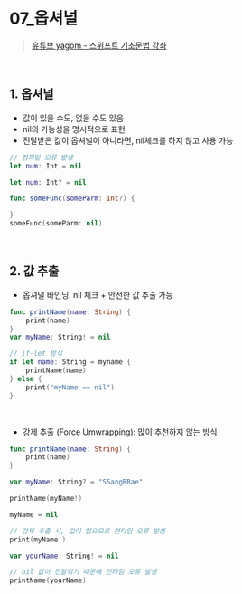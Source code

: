 # 07_옵셔널

>[유튜브 yagom - 스위프트 기초문법 강좌](https://www.youtube.com/playlist?list=PLz8NH7YHUj_ZmlgcSETF51Z9GSSU6Uioy)

<br>

## 1. 옵셔널
- 값이 있을 수도, 없을 수도 있음
- nil의 가능성을 명시적으로 표현
- 전달받은 값이 옵셔널이 아니라면, nil체크를 하지 않고 사용 가능
```swift
// 컴파일 오류 발생
let num: Int = nil

let num: Int? = nil
```
```swift
func someFunc(someParm: Int?) {

}
someFunc(someParm: nil)
```

<br>

## 2. 값 추출
- 옵셔널 바인딩: nil 체크 + 안전한 값 추출 가능
```swift
func printName(name: String) {
    print(name)
}
var myName: String! = nil

// if-let 방식
if let name: String = myname {
    printName(name)
} else {
    print("myName == nil")
}
```

<br>

- 강제 추출 (Force Umwrapping): 많이 추천하지 않는 방식
```swift
func printName(name: String) {
    print(name)
}

var myName: String? = "SSangRRae"

printName(myName!)

myName = nil

// 강제 추출 시, 값이 없으므로 런타임 오류 발생
print(myName!)

var yourName: String! = nil

// nil 값이 전달되기 때문에 런타임 오류 발생
printName(yourName)
```